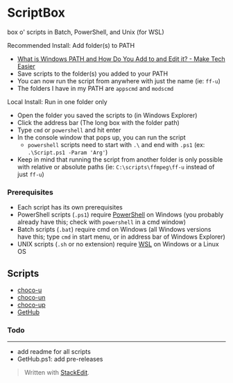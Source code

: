 # ScriptBox

box o' scripts in Batch, PowerShell, and Unix (for WSL)

Recommended Install: Add folder(s) to PATH
* [What is Windows PATH and How Do You Add to and Edit it? - Make Tech Easier](https://www.maketecheasier.com/what-is-the-windows-path/)
* Save scripts to the folder(s) you added to your PATH
* You can now run the script from anywhere with just the name (ie: `ff-u`)
* The folders I have in my PATH are `appscmd` and `modscmd`

Local Install: Run in one folder only
* Open the folder you saved the scripts to (in Windows Explorer)
* Click the address bar (The long box with the folder path)
* Type `cmd` or `powershell` and hit enter
* In the console window that pops up, you can run the script
	* `powershell` scripts need to start with `.\`  and end with `.ps1` (ex: `.\Script.ps1 -Param 'Arg'`)
* Keep in mind that running the script from another folder is only possible with relative or absolute paths (ie: `C:\scripts\ffmpeg\ff-u` instead of just `ff-u`)

### Prerequisites

* Each script has its own prerequisites
* PowerShell scripts (`.ps1`) require [PowerShell](https://learn.microsoft.com/en-us/powershell/scripting/windows-powershell/install/installing-windows-powershell?view=powershell-7.3) on Windows (you probably already have this; check with `powershell` in a cmd window)
* Batch scripts (`.bat`) require cmd on Windows (all Windows versions have this; type `cmd` in start menu, or in address bar of Windows Explorer)
* UNIX scripts (`.sh` or no extension) require [WSL](https://learn.microsoft.com/en-us/windows/wsl/install) on Windows or a Linux OS

Scripts
----
* [choco-u](appscmd/.README/choco-u.md)
* [choco-un](appscmd/.README/choco-un.md)
* [choco-up](appscmd/.README/choco-up.md)
* [GetHub](appscmd/.README/GetHub.md)

### Todo
___
- add readme for all scripts
- GetHub.ps1: add pre-releases

> Written with [StackEdit](https://stackedit.io/).
